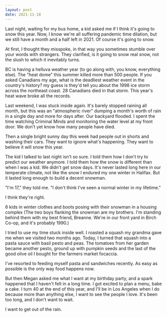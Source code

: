 ```yaml
---
layout: post
date: 2021-11-18
---
```


Last night, waiting for my bus home, a kid asked me if I think it's going to snow this year. Now, I know we're all suffering pandemic time dilation, but we still have a month and a half left in 2021. Of course it's going to snow.

At first, I thought they misspoke, in that way you sometimes stumble over your words with strangers. They clarified, is it going to snow real snow, not the slush to which it inevitably turns.

BC is having a helluva weather year (to go along with, you know, everything else). The "heat dome" this summer killed more than 500 people. If you asked Canadians my age, what is the deadliest weather event in the country's history? my guess is they'd tell you about the 1998 ice storm across the northeast coast. 28 Canadians died in that storm. This year's heat wave broke all the records.

Last weekend, I was stuck inside again. It's barely stopped raining all month, but this was an "atmospheric river" dumping a month's worth of rain in a single day and more for days after. Our backyard flooded. I spent the time watching Criminal Minds and monitoring the water level at my front door. We don't yet know how many people have died.

Then a single bright sunny day this week had people out in shorts and washing their cars. They want to ignore what's happening. They want to believe it will snow this year.

The kid I talked to last night isn't so sure. I told them how I don't try to predict our weather anymore. I told them how the snow is different than when I was a kid. We didn't get snow days. It's never lasted long here in our temperate climate, not like the snow I endured my one winter in Halifax. But it lasted long enough to build a decent snowman.

"I'm 17," they told me. "I don't think I've seen a normal winter in my lifetime."

I think they're right.

6 kids in winter clothes and boots posing with their snowman in a housing complex
(The two boys flanking the snowman are my brothers. I'm standing behind them with my best friend, Breanne. We're in our front yard in Birch Co-op, and it's probably 1990.)

I tried to use my time stuck inside well. I roasted a squash my grandma gave me when we visited two months ago. Today, I turned that squash into a pasta sauce with basil pesto and peas. The tomatoes from her garden became another pesto, ground up with pumpkin seeds and the last of the good olive oil I bought for the farmers market focaccia.

I've resorted to feeding myself pasta and sandwiches recently. As easy as possible is the only way food happens now.

But then Megan asked me what I want at my birthday party, and a spark happened that I haven't felt in a long time. I got excited to plan a menu, bake a cake. I turn 40 at the end of this year, and I'll be in Los Angeles when I do because more than anything else, I want to see the people I love. It's been too long, and I don't want to wait.

I want to get out of the rain.